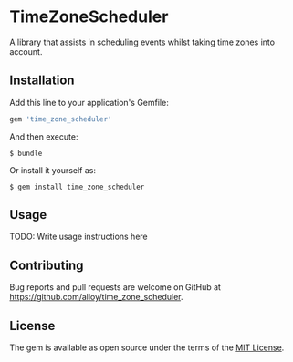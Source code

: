 # TimeZoneScheduler

A library that assists in scheduling events whilst taking time zones into account.

## Installation

Add this line to your application's Gemfile:

```ruby
gem 'time_zone_scheduler'
```

And then execute:

    $ bundle

Or install it yourself as:

    $ gem install time_zone_scheduler

## Usage

TODO: Write usage instructions here

## Contributing

Bug reports and pull requests are welcome on GitHub at https://github.com/alloy/time_zone_scheduler.

## License

The gem is available as open source under the terms of the [MIT License](http://opensource.org/licenses/MIT).

